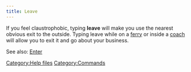 ```yaml
---
title: Leave
---
```


If you feel claustrophobic, typing **leave** will make you use the
nearest obvious exit to the outside. Typing leave while on a
[ferry](ferry "wikilink") or inside a [coach](coach "wikilink") will
allow you to exit it and go about your business.

See also: [Enter](Enter "wikilink")

[Category:Help files](Category:Help_files "wikilink")
[Category:Commands](Category:Commands "wikilink")
